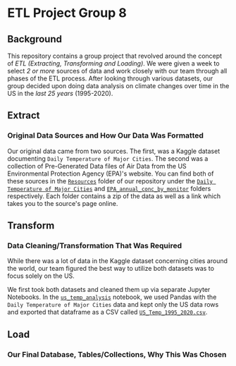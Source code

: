 # ETL Project Group 8

## Background
This repository contains a group project that revolved around the concept of *ETL (Extracting, Transforming and Loading)*. We were given a week to select *2 or more* sources of data and work closely with our team through all phases of the ETL process. After looking through various datasets, our group decided upon doing data analysis on climate changes over time in the US in the *last 25 years* (1995-2020). 

## Extract
### Original Data Sources and How Our Data Was Formatted
Our original data came from two sources. The first, was a Kaggle dataset documenting `Daily Temperature of Major Cities`. The second was a collection of Pre-Generated Data files of Air Data from the US Environmental Protection Agency (EPA)'s website. You can find both of these sources in the [`Resources`](Resources) folder of our repository under the [`Daily Temperature of Major Cities`](Resources/Daily%20Temperature%20of%20Major%20Cities) and [`EPA_annual_conc_by_monitor`](Resources/EPA_annual_conc_by_monitor) folders respectively. Each folder contains a zip of the data as well as a link which takes you to the source's page online. 

## Transform
### Data Cleaning/Transformation That Was Required
While there was a lot of data in the Kaggle dataset concerning cities around the world, our team figured the best way to utilize both datasets was to focus solely on the US. 

We first took both datasets and cleaned them up via separate Jupyter Notebooks. In the [`us_temp_analysis`](main/us_temp_analysis.ipynb) notebook, we used Pandas with the `Daily Temperature of Major Cities` data and kept only the US data rows and exported that dataframe as a CSV called [`US_Temp_1995_2020.csv`](Resources/US_Temp_City_List.csv). 

## Load
### Our Final Database, Tables/Collections, Why This Was Chosen